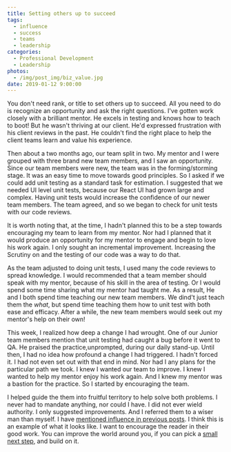 ```yaml
---
title: Setting others up to succeed
tags:
  - influence
  - success
  - teams
  - leadership
categories:
  - Professional Development
  - Leadership
photos:
  - /img/post_img/biz_value.jpg
date: 2019-01-12 9:00:00
---
```


You don't need rank, or title to set others up to succeed. All you need to do is recognize an opportunity and ask the right questions. 
I've gotten work closely with a brilliant mentor. He excels in testing and knows how to teach to boot! But he wasn't thriving at our client. 
He'd expressed frustration with his client reviews in the past. He couldn't find the right place to help the client teams learn and value his experience.

Then about a two months ago, our team split in two. My mentor and I were grouped with three brand new team members, and I saw an opportunity. 
Since our team members were new, the team was in the forming/storming stage. It was an easy time to move towards good principles. 
So I asked if we could add unit testing as a standard task for estimation. I suggested that we needed UI level unit tests, because our React UI had grown large and complex. 
Having unit tests would increase the confidence of our newer team members. The team agreed, and so we began to check for unit tests with our code reviews.

It is worth noting that, at the time, I hadn't planned this to be a step towards encouraging my team to learn from my mentor. 
Nor had I planned that it would produce an opportunity for my mentor to engage and begin to love his work again. I only sought an incremental improvement. Increasing the 
Scrutiny on and the testing of our code was a way to do that.

As the team adjusted to doing unit tests, I used many the code reviews to spread knowledge. I would recommended that a team member should speak with my mentor, because of his skill in the area of testing.
Or I would spend some time sharing what my mentor had taught me. As a result, He and I both spend time teaching our new team members. We dind't just teach them the _what_, but spend time teaching them how to unit test  with both ease and efficacy. 
After a while, the new team members would seek out my mentor's help on their own!

This week, I realized how deep a change I had wrought. One of our Junior team members mention that unit testing had caught a bug before it went to QA. He praised the practice,unprompted, during our daily stand-up. 
Until then, I had no idea how profound a change I had triggered. I hadn't forced it. I had not even set out with that end in mind. Nor had I any plans for the particular path we took. I knew I wanted our team to improve. 
I knew I wanted to help my mentor enjoy his work again. And I knew my mentor was a bastion for the practice. So I started  by encouraging the team.

I helped guide the them into fruitful territory to help solve both problems. I never had to mandate anything, nor could I have. I did not ever wield authority. I only suggested improvements. And I referred them to a wiser man than myself. 
I have [mentioned influence in previous posts](/2019/01/05/lead-yourself/). I think this is an example of what it looks like. I want to encourage the reader in their good work. You can improve the world around you, if you can pick a [small next step](/2018/12/31/tiny-next-steps/), and build on it.

